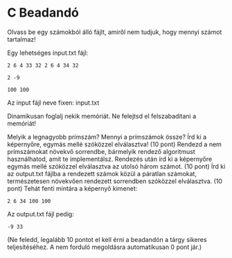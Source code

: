 # C Beadandó

Olvass be egy számokból álló fájlt, amiről nem tudjuk, hogy mennyi számot tartalmaz!

Egy lehetséges input.txt fájl:


```2 6 4 33 32 2 6 4 34 32```

```2 -9```

```100 100```

Az input fájl neve fixen: input.txt

Dinamikusan foglalj nekik memóriát. Ne felejtsd el felszabadítani a memóriát!

Melyik a legnagyobb prímszám? Mennyi a prímszámok össze?
Írd ki a képernyőre, egymás mellé szóközzel elválasztva! (10 pont)
Rendezd a nem prímszámokat növekvő sorrendbe, bármelyik rendező algoritmust használhatod, amit te implementálsz.
Rendezés után írd ki a képernyőre egymás mellé szóközzel elválasztva az utolsó három számot. (10 pont) 
Írd ki az output.txt fájlba a rendezett számok közül a páratlan számokat, természetesen növekvően rendezett sorrendben szóközzel elválasztva. (10 pont) 
Tehát fenti mintára a képernyő kimenet:

```2 6 34 100 100```

Az output.txt fájl pedig:

```-9 33```

(Ne feledd, legalább 10 pontot el kell érni a beadandón a tárgy sikeres teljesítéséhez. A nem forduló megoldásra automatikusan 0 pont jár.)
